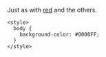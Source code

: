 Just as with [red](https://github.com/FreeCodeCamp/FreeCodeCamp/wiki/Challenge-Use-Hex-Code-to-Color-Elements-Red) and the others.

```
<style>
  body {
    background-color: #0000FF;
  }
</style>
```